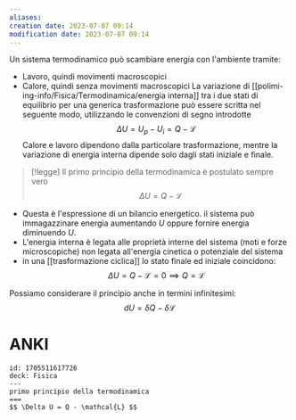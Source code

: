 ```yaml
---
aliases: 
creation date: 2023-07-07 09:14
modification date: 2023-07-07 09:14
---
```


 
Un sistema termodinamico può scambiare energia con l'ambiente tramite:
- Lavoro, quindi movimenti macroscopici
- Calore, quindi senza movimenti macroscopici
La variazione di [[polimi-ing-info/Fisica/Termodinamica/energia interna]] tra i due stati di equilibrio per una generica trasformazione può essere scritta nel seguente modo, utilizzando le convenzioni di segno introdotte
$$ \Delta U = U_{p} - U_{i} = Q - \mathcal{L} $$
Calore e lavoro dipendono dalla particolare trasformazione, mentre la variazione di energia interna dipende solo dagli stati iniziale e finale.

>[!legge]
>Il primo principio della termodinamica è postulato sempre vero
>$$ \Delta U = Q - \mathcal{L} $$


- Questa è l'espressione di un bilancio energetico. il sistema può immagazzinare energia aumentando $U$ oppure fornire energia diminuendo $U$.
- L'energia interna è legata alle proprietà interne del sistema (moti e forze microscopiche) non legata all'energia cinetica o potenziale del sistema
- in una [[trasformazione ciclica]] lo stato finale ed iniziale coincidono:
  $$ \Delta U = Q - \mathcal{L} = 0 \implies Q = \mathcal{L} $$

Possiamo considerare il principio anche in termini infinitesimi:
$$ d U = \delta Q - \delta \mathcal{L} $$


# ANKI

```anki
id: 1705511617726
deck: Fisica
---
primo principio della termodinamica
===
$$ \Delta U = Q - \mathcal{L} $$
```

